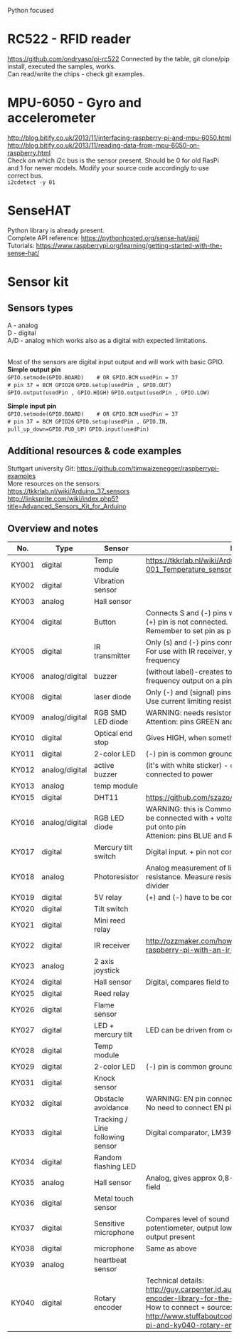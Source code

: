 Python focused

# RC522 - RFID reader
https://github.com/ondryaso/pi-rc522
Connected by the table, git clone/pip install, executed the samples, works.<BR>
Can read/write the chips - check git examples.

# MPU-6050 - Gyro and accelerometer
http://blog.bitify.co.uk/2013/11/interfacing-raspberry-pi-and-mpu-6050.html <BR>
http://blog.bitify.co.uk/2013/11/reading-data-from-mpu-6050-on-raspberry.html <BR>
Check on which i2c bus is the sensor present. Should be 0 for old RasPi and 1 for newer models. 
Modify your source code accordingly to use correct bus.<BR>
`i2cdetect -y 01`

# SenseHAT
Python library is already present.<BR>
Complete API reference: https://pythonhosted.org/sense-hat/api/ <BR>
Tutorials: https://www.raspberrypi.org/learning/getting-started-with-the-sense-hat/

# Sensor kit
## Sensors types
A - analog<BR>
D - digital<BR>
A/D - analog which works also as a digital with expected limitations.<BR><BR>

Most of the sensors are digital input output and will work with basic GPIO.<BR>
**Simple output pin**<BR>
`GPIO.setmode(GPIO.BOARD)    # OR GPIO.BCM`
`usedPin = 37                # pin 37 = BCM GPIO26`
`GPIO.setup(usedPin , GPIO.OUT)`
`GPIO.output(usedPin , GPIO.HIGH)`
`GPIO.output(usedPin , GPIO.LOW)`

**Simple input pin**<BR>
`GPIO.setmode(GPIO.BOARD)    # OR GPIO.BCM`
`usedPin = 37                # pin 37 = BCM GPIO26`
`GPIO.setup(usedPin , GPIO.IN, pull_up_down=GPIO.PUD_UP)`
`GPIO.input(usedPin) `


## Additional resources & code examples
Stuttgart university Git: https://github.com/timwaizenegger/raspberrypi-examples  <BR>
More resources on the sensors: <BR>
https://tkkrlab.nl/wiki/Arduino_37_sensors <BR>
http://linksprite.com/wiki/index.php5?title=Advanced_Sensors_Kit_for_Arduino <BR>

## Overview and notes
| No. | Type | Sensor | Notes
| --- | --- | --- | ----
| KY001| digital| Temp module| https://tkkrlab.nl/wiki/Arduino_KY-001_Temperature_sensor_module
| KY002| digital| Vibration sensor| 
| KY003| analog| Hall sensor| 
| KY004| digital| Button| Connects S and (-) pins when pressed. <BR> (+) pin is not connected. <BR> Remember to set pin as pull-up.
| KY005| digital| IR transmitter| Only (s) and (-) pins connected. Use resistor! <BR> For use with IR receiver, you have to generate proper frequency
| KY006| analog/digital| buzzer| (without label)-creates tones, you have to create frequency output on a pin
| KY008| digital| laser diode| Only (-) and (signal) pins connected.  <BR> Use current limiting resistor!
| KY009| analog/digital| RGB SMD LED diode| WARNING: needs resistors! <BR> Attention: pins GREEN and RED swapped
| KY010| digital| Optical end stop| Gives HIGH, when something blocks the light
| KY011| digital| 2-color LED| (-) pin is common ground (cathode)
| KY012| analog/digital| active buzzer| (it's with white sticker) - creates sound when connected to power
| KY013| analog| temp module| 
| KY015| digital| DHT11| https://github.com/szazo/DHT11_Python
| KY016| analog/digital| RGB LED diode| WARNING: this is Common Anode diode, so pin (-) is to be connected with + voltage, diode is lit when LOW is put onto pin <BR> Attenion: pins BLUE and RED swapped
| KY017| digital| Mercury tilt switch| Digital input. + pin not connected
| KY018| analog| Photoresistor| Analog measurement of light intensity, changes resistance. Measure resistance and design voltage divider
| KY019| digital| 5V relay| (+) and (-) have to be connected, when S is pull up
| KY020| digital| Tilt switch| 
| KY021| digital| Mini reed relay| 
| KY022| digital| IR receiver| http://ozzmaker.com/how-to-control-the-gpio-on-a-raspberry-pi-with-an-ir-remote/
| KY023| analog| 2 axis joystick| 
| KY024| digital| Hall sensor| Digital, compares field to preset level
| KY025| digital| Reed relay| 
| KY026| digital| Flame sensor| 
| KY027| digital| LED + mercury tilt| LED can be driven from controller or by tilt of sensor.
| KY028| digital| Temp module| 
| KY029| digital| 2-color LED| (-) pin is common ground (cathode)
| KY031| digital| Knock sensor| 
| KY032| digital| Obstacle avoidance| WARNING: EN pin connected directly to GND <BR> No need to connect EN pin
| KY033| digital| Tracking / Line following sensor| Digital comparator, LM393
| KY034| digital| Random flashing LED| 
| KY035| analog| Hall sensor| Analog, gives approx 0,8-2,5 V according to magnetic field
| KY036| digital| Metal touch sensor| 
| KY037| digital| Sensitive microphone| Compares level of sound with level set by potentiometer, output low when sound is louder. Analog output present
| KY038| digital| microphone| Same as above
| KY039| analog| heartbeat sensor| 
| KY040| digital| Rotary encoder| Technical details: http://guy.carpenter.id.au/gaugette/2013/01/14/rotary-encoder-library-for-the-raspberry-pi/ <BR> How to connect + source: http://www.stuffaboutcode.com/2015/05/raspberry-pi-and-ky040-rotary-encoder.html

